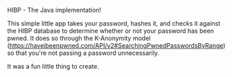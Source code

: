HIBP - The Java implementation!

This simple little app takes your password, hashes it, and checks it against the HIBP database to determine whether or not your password has been pwned.  It does so through the K-Anonymity model (https://haveibeenpwned.com/API/v2#SearchingPwnedPasswordsByRange) so that you're not passing a password unnecessarily.

It was a fun little thing to create.

